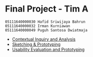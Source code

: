 # Final Project - Tim A

```
05111640000030 Hafid Sriwijaya Bahrun
05111640000032 Irman Kurniawan
05111640000049 Puguh Santosa Dwiatmaja
```

 - [Contextual Inquiry and Analysis](Contextual-inquiry-and-analysis.md)
 - [Sketching & Prototyping](Sketching-and-prototyping.md)
 - [Usability Evaluation and Prototyping](Usability-evaluation-and-prototyping.md)

